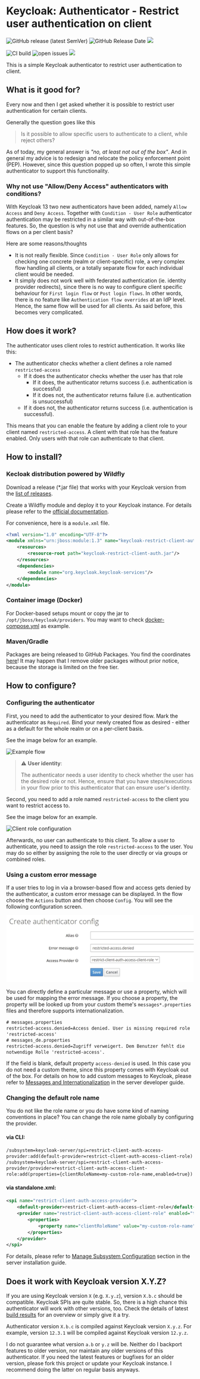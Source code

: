 # Keycloak: Authenticator - Restrict user authentication on client
![GitHub release (latest SemVer)](https://img.shields.io/github/v/release/sventorben/keycloak-restrict-client-auth?sort=semver)
![GitHub Release Date](https://img.shields.io/github/release-date/sventorben/keycloak-restrict-client-auth)
![](https://img.shields.io/badge/Keycloak-15.0.2-blue)

![CI build](https://github.com/sventorben/keycloak-restrict-client-auth/actions/workflows/buildAndTest.yml/badge.svg)
![open issues](https://img.shields.io/github/issues/sventorben/keycloak-restrict-client-auth)
![](https://img.shields.io/github/license/sventorben/keycloak-restrict-client-auth?label=License)

This is a simple Keycloak authenticator to restrict user authentication to client.

## What is it good for?
Every now and then I get asked whether it is possible to restrict user authentication for certain clients.

Generally the question goes like this

> Is it possible to allow specific users to authenticate to a client, while reject others?

As of today, my general answer is _"no, at least not out of the box"_. And in general my advice is to redesign and relocate the policy enforcement point (PEP).
However, since this question popped up so often, I wrote this simple authenticator to support this functionality.

### Why not use "Allow/Deny Access" authenticators with conditions?
With Keycloak 13 two new authenticators have been added, namely `Allow Access` and `Deny Access`. Together with `Condition - User Role` authenticator authentication may be restricted in a similar way with out-of-the-box features. So, the question is why not use that and override authentication flows on a per client basis?

Here are some reasons/thoughts
* It is not really flexible. Since `Condition - User Role` only allows for checking one concrete (realm or client-specific) role, a very complex flow handling all clients, or a totally separate flow for each individual client would be needed.
* It simply does not work well with federated authentication (ie. identity provider redirects), since there is no way to configure client specific behaviour for `First login flow` or `Post login flows`. In other words, there is no feature like `Authentication flow overrides` at an IdP level. Hence, the same flow will be used for all clients. As said before, this becomes very complicated.

## How does it work?
The authenticator uses client roles to restrict authentication. It works like this:

* The authenticator checks whether a client defines a role named `restricted-access`
    * If it does the authenticator checks whether the user has that role
        * If it does, the authenticator returns success (i.e. authentication is successful)
        * If it does not, the authenticator returns failure (i.e. authentication is unsuccessful)
    * If it does not, the authenticator returns success (i.e. authentication is successful).

This means that you can enable the feature by adding a client role to your client named `restricted-access`.
A client with that role has the feature enabled. Only users with that role can authenticate to that client.

## How to install?

### Kecloak distribution powered by Wildfly

Download a release (*.jar file) that works with your Keycloak version from the [list of releases](https://github.com/sventorben/keycloak-restrict-client-auth/releases).

Create a Wildfly module and deploy it to your Keycloak instance. For details please refer to the [official documentation](https://www.keycloak.org/docs/latest/server_development/#register-a-provider-using-modules).

For convenience, here is a `module.xml` file.
```xml
<?xml version="1.0" encoding="UTF-8"?>
<module xmlns="urn:jboss:module:1.3" name="keycloak-restrict-client-auth">
    <resources>
        <resource-root path="keycloak-restrict-client-auth.jar"/>
    </resources>
    <dependencies>
        <module name="org.keycloak.keycloak-services"/>
    </dependencies>
</module>
```

### Container image (Docker)

For Docker-based setups mount or copy the jar to `/opt/jboss/keycloak/providers`. You may want to check [docker-compose.yml](docker-compose.yml) as example.

### Maven/Gradle

Packages are being released to GitHub Packages. You find the coordinates [here](https://github.com/sventorben?tab=packages&repo_name=keycloak-restrict-client-auth)! It may happen that I remove older packages without prior notice, because the storage is limited on the free tier.


## How to configure?

### Configuring the authenticator

First, you need to add the authenticator to your desired flow. Mark the authenticator as `Required`. Bind your newly created flow as desired - either as a default for the whole realm or on a per-client basis.

See the image below for an example.

![Example flow](docs/images/flow.jpg)

> ⚠️ **User identity**:
>
> The authenticator needs a user identity to check whether the user has the desired role or not. Hence, ensure that you have steps/executions in your flow prior to this authenticator that can ensure user's identity.

Second, you need to add a role named `restricted-access` to the client you want to restrict access to.

See the image below for an example.

![Client role configuration](docs/images/client-role.jpg)

Afterwards, no user can authenticate to this client. To allow a user to authenticate, you need to assign the role `restricted-access` to the user. You may do so either by assigning the role to the user directly or via groups or combined roles.

### Using a custom error message

If a user tries to log in via a browser-based flow and access gets denied by the authenticator, a custom error message can be displayed.
In the flow choose the `Actions` button and then choose `Config`. You will see the following configuration screen.

![Error message configuration](docs/images/config-message.jpg)

You can directly define a particular message or use a property, which will be used for mapping the error message. If you choose a property, the property will be looked up from your custom theme's `messages*.properties` files and therefore supports internationalization.

```
# messages.properties
restricted-access.denied=Access denied. User is missing required role 'restricted-access'
# messages_de.properties
restricted-access.denied=Zugriff verweigert. Dem Benutzer fehlt die notwendige Rolle 'restricted-access'.
```

If the field is blank, default property `access-denied` is used. In this case you do not need a custom theme, since this property comes with Keycloak out of the box.
For details on how to add custom messages to Keycloak, please refer to [Messages and Internationalization](https://www.keycloak.org/docs/latest/server_development/#messages) in the server developer guide.

### Changing the default role name

You do not like the role name or you do have some kind of naming conventions in place? You can change the role name globally by configuring the provider.

#### via CLI:
```
/subsystem=keycloak-server/spi=restrict-client-auth-access-provider:add(default-provider=restrict-client-auth-access-client-role)
/subsystem=keycloak-server/spi=restrict-client-auth-access-provider/provider=restrict-client-auth-access-client-role:add(properties={clientRoleName=my-custom-role-name,enabled=true})
```

#### via standalone.xml:
```XML
<spi name="restrict-client-auth-access-provider">
    <default-provider>restrict-client-auth-access-client-role</default-provider>
    <provider name="restrict-client-auth-access-client-role" enabled="true">
        <properties>
            <property name="clientRoleName" value="my-custom-role-name"/>
        </properties>
    </provider>
</spi>
```

For details, please refer to [Manage Subsystem Configuration](https://www.keycloak.org/docs/latest/server_installation/index.html#manage-subsystem-configuration) section in the server installation guide.

## Does it work with Keycloak version X.Y.Z?

If you are using Keycloak version `X` (e.g. `X.y.z`), version `X.b.c` should be compatible.
Keycloak SPIs are quite stable. So, there is a high chance this authenticator will work with other versions, too. Check the details of latest [build results](https://github.com/sventorben/keycloak-restrict-client-auth/actions/workflows/buildAndTest.yml) for an overview or simply give it a try.

Authenticator version `X.b.c` is compiled against Keycloak version `X.y.z`. For example, version `12.3.1` will be compiled against Keycloak version `12.y.z`.

I do not guarantee what version `a.b` or `y.z` will be. Neither do I backport features to older version, nor maintain any older versions of this authenticator. If you need the latest features or bugfixes for an older version, please fork this project or update your Keycloak instance. I recommend doing the latter on regular basis anyways.
